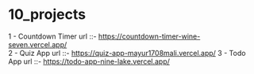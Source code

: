# 10_projects


1 - Countdown Timer    url ::-   https://countdown-timer-wine-seven.vercel.app/  
2 - Quiz App           url ::-   https://quiz-app-mayur1708mali.vercel.app/
3 - Todo App           url ::-   https://todo-app-nine-lake.vercel.app/
